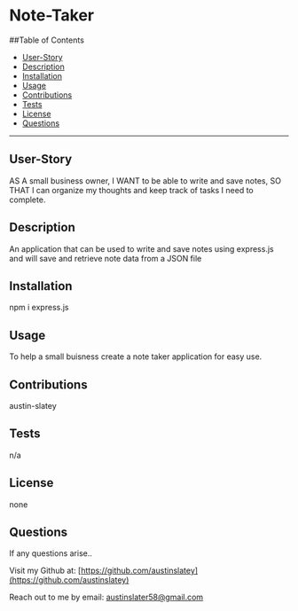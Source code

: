 # Note-Taker


  ##Table of Contents

  * [User-Story](#user-story)
  * [Description](#description)
  * [Installation](#installation)
  * [Usage](#usage)
  * [Contributions](#contributions)
  * [Tests](#tests)
  * [License](#license)
  * [Questions](#questions)

 
  


  ---

  ## User-Story
  AS A small business owner, I WANT to be able to write and save notes, SO THAT I can organize my thoughts and keep track of tasks I need to complete.

  ## Description
  An application that can be used to write and save notes using express.js and will save and retrieve note data from a JSON file

  ## Installation
  npm i express.js

  ## Usage
  To help a small buisness create a note taker application for easy use.

  ## Contributions
  austin-slatey

  ## Tests
  n/a

  ## License 
  none
  

  ## Questions

  If any questions arise..

  Visit my Github at: [https://github.com/austinslatey](https://github.com/austinslatey)

  Reach out to me by email: austinslater58@gmail.com